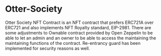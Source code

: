 # Otter-Society
Otter Society NFT Contract is an NFT contract that prefers ERC721A over ERC721 and also implements NFT Royalty standard, EIP-2981. There are some adjustments to Ownable contract provided by Open Zeppelin to be able to let an admin and an owner to be able to access the maintaining the maintaining functions of the contract. Re-entrancy guard has been implemented for security reasons as well.
